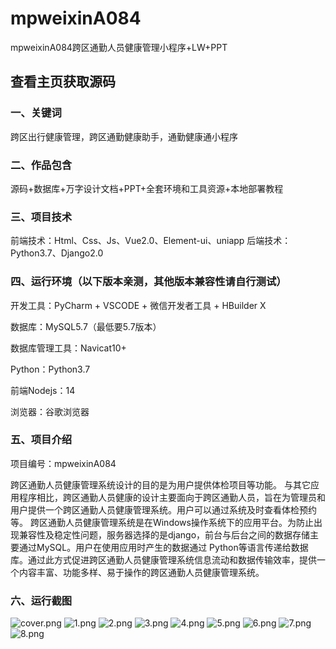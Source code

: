# mpweixinA084
mpweixinA084跨区通勤人员健康管理小程序+LW+PPT
 
## 查看主页获取源码

### 一、关键词
跨区出行健康管理，跨区通勤健康助手，通勤健康通小程序

### 二、作品包含
源码+数据库+万字设计文档+PPT+全套环境和工具资源+本地部署教程

### 三、项目技术
前端技术：Html、Css、Js、Vue2.0、Element-ui、uniapp
后端技术：Python3.7、Django2.0

### 四、运行环境（以下版本亲测，其他版本兼容性请自行测试）
开发工具：PyCharm + VSCODE + 微信开发者工具 + HBuilder X

数据库：MySQL5.7（最低要5.7版本）

数据库管理工具：Navicat10+

Python：Python3.7

前端Nodejs：14

浏览器：谷歌浏览器

### 五、项目介绍
项目编号：mpweixinA084

跨区通勤人员健康管理系统设计的目的是为用户提供体检项目等功能。
与其它应用程序相比，跨区通勤人员健康的设计主要面向于跨区通勤人员，旨在为管理员和用户提供一个跨区通勤人员健康管理系统。用户可以通过系统及时查看体检预约等。
跨区通勤人员健康管理系统是在Windows操作系统下的应用平台。为防止出现兼容性及稳定性问题，服务器选择的是django，前台与后台之间的数据存储主要通过MySQL。用户在使用应用时产生的数据通过 Python等语言传递给数据库。通过此方式促进跨区通勤人员健康管理系统信息流动和数据传输效率，提供一个内容丰富、功能多样、易于操作的跨区通勤人员健康管理系统。

### 六、运行截图

![cover.png](./cover.png)
![1.png](./1.png)
![2.png](./2.png)
![3.png](./3.png)
![4.png](./4.png)
![5.png](./5.png)
![6.png](./6.png)
![7.png](./7.png)
![8.png](./8.png)
